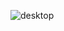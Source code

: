 ![desktop](https://user-images.githubusercontent.com/82907557/132946316-3b56aa73-8b33-4be3-b9a4-87ddf4f54115.jpg)
